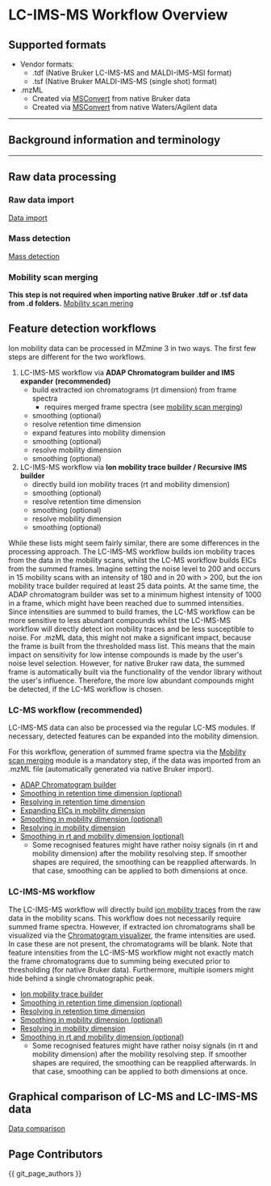 # LC-IMS-MS Workflow Overview

## Supported formats

* Vendor formats:
    * .tdf (Native Bruker LC-IMS-MS and MALDI-IMS-MSI format)
    * .tsf (Native Bruker MALDI-IMS-MS (single shot) format)
* .mzML
    * Created via [MSConvert](https://proteowizard.sourceforge.io/download.html) from native Bruker
      data
    * Created via [MSConvert](https://proteowizard.sourceforge.io/download.html) from native
      Waters/Agilent data

***

## Background information and terminology

***

## Raw data processing

### Raw data import

[Data import](../module_docs/dataimport/data-import.md#lc-ims-ms-data)

### Mass detection

[Mass detection](../module_docs/massdetection/mass-detection.md#lc-ims-ms-data)

### Mobility scan merging

**This step is not required when importing native Bruker .tdf or .tsf data from .d folders.**
[Mobility scan mering](../module_docs/mobilityscanmerging/mobility-scan-merging.md)

## Feature detection workflows

Ion mobility data can be processed in MZmine 3 in two ways. The first few steps are different for
the two workflows.

1. LC-IMS-MS workflow via **ADAP Chromatogram builder and IMS expander** **(recommended)**
    - build extracted ion chromatograms (rt dimension) from frame spectra
        - requires merged frame spectra (see [mobility scan merging](../module_docs/mobilityscanmerging/mobility-scan-merging.md))
    - smoothing (optional)
    - resolve retention time dimension
    - expand features into mobility dimension
    - smoothing (optional)
    - resolve mobility dimension
    - smoothing (optional)
2. LC-IMS-MS workflow via **Ion mobility trace builder / Recursive IMS builder**
    - directly build ion mobility traces (rt and mobility dimension)
    - smoothing (optional)
    - resolve retention time dimension
    - smoothing (optional)
    - resolve mobility dimension
    - smoothing (optional)

While these lists might seem fairly similar, there are some differences in the processing approach.
The LC-IMS-MS workflow builds ion mobility traces from the data in the mobility scans, whilst the
LC-MS workflow builds EICs from the summed frames. Imagine setting the noise level to 200 and occurs
in 15 mobility scans with an intensity of 180 and in 20 with > 200, but the ion mobility trace
builder required at least 25 data points. At the same time, the ADAP chromatogram builder was set to
a minimum highest intensity of 1000 in a frame, which might have been reached due to summed
intensities.  
Since intensities are summed to build frames, the LC-MS workflow can be more sensitive to less
abundant compounds whilst the LC-IMS-MS workflow will directly detect ion mobility traces and be
less susceptible to noise. For .mzML data, this might not make a significant impact, because the
frame is built from the thresholded mass list. This means that the main impact on sensitivity for
low intense compounds is made by the user's noise level selection. However, for native Bruker raw
data, the summed frame is automatically built via the functionality of the vendor library without
the user's influence. Therefore, the more low abundant compounds might be detected, if the LC-MS
workflow is chosen.

### LC-MS workflow (recommended)

LC-IMS-MS data can also be processed via the regular LC-MS modules. If necessary, detected features
can be expanded into the mobility dimension.

For this workflow, generation of summed frame spectra via
the [Mobility scan merging](../module_docs/mobilityscanmerging/mobility-scan-merging.md) module is a mandatory step, if the data was
imported from an .mzML file (automatically generated via native Bruker import).

- [ADAP Chromatogram builder](../module_docs/adapchromatogrambuilder/adap-chromatogram-builder.md)
- [Smoothing in retention time dimension (optional)](../module_docs/smoothing/smoothing.md)
- [Resolving in retention time dimension](../module_docs/localminimumresolver/local-minimum-resolver.md)
- [Expanding EICs in mobility dimension](../module_docs/imsexpander/ims-expander.md)
- [Smoothing  in mobility dimension (optional)](../module_docs/smoothing/smoothing.md#Mobility-dimension)
- [Resolving in mobility dimension](../module_docs/localminimumresolver/local-minimum-resolver.md#ion-mobility-data)
- [Smoothing in rt and mobility dimension (optional)](../module_docs/smoothing/smoothing.md)
  - Some recognised features might have rather noisy signals (in rt and mobility dimension) after the
mobility resolving step. If smoother shapes are required, the smoothing can be reapplied afterwards.
In that case, smoothing can be applied to both dimensions at once.

### LC-IMS-MS workflow

The LC-IMS-MS workflow will directly
build [ion mobility traces](ims-background-terminology#Ion-mobility-traces) from the raw data in the
mobility scans. This workflow does not necessarily require summed frame spectra. However, if
extracted ion chromatograms shall be visualized via
the [Chromatogram visualizer](../Raw-data-visualisation.md#Chromatogram-plot), the frame intensities
are used. In case these are not present, the chromatograms will be blank. Note that feature
intensities from the LC-IMS-MS workflow might not exactly match the frame chromatograms due to
summing being executed prior to thresholding (for native Bruker data). Furthermore, multiple isomers
might hide behind a single chromatographic peak.

- [Ion mobility trace builder](../module_docs/ionmobilitytracebuilder/ion-mobility-trace-builder.md)
- [Smoothing in retention time dimension (optional)](../module_docs/smoothing/smoothing.md)
- [Resolving in retention time dimension](../module_docs/localminimumresolver/local-minimum-resolver.md)
- [Smoothing  in mobility dimension (optional)](../module_docs/smoothing/smoothing.md#Mobility-dimension)
- [Resolving in mobility dimension](../module_docs/localminimumresolver/local-minimum-resolver.md#ion-mobility-data)
- [Smoothing in rt and mobility dimension (optional)](../module_docs/smoothing/smoothing.md)
  - Some recognised features might have rather noisy signals (in rt and mobility dimension) after the
mobility resolving step. If smoother shapes are required, the smoothing can be reapplied afterwards.
In that case, smoothing can be applied to both dimensions at once.


## Graphical comparison of LC-MS and LC-IMS-MS data

[Data comparison](lc-ms-and-lc-ims-ms-data-comparison.md)

## Page Contributors

{{ git_page_authors }}
